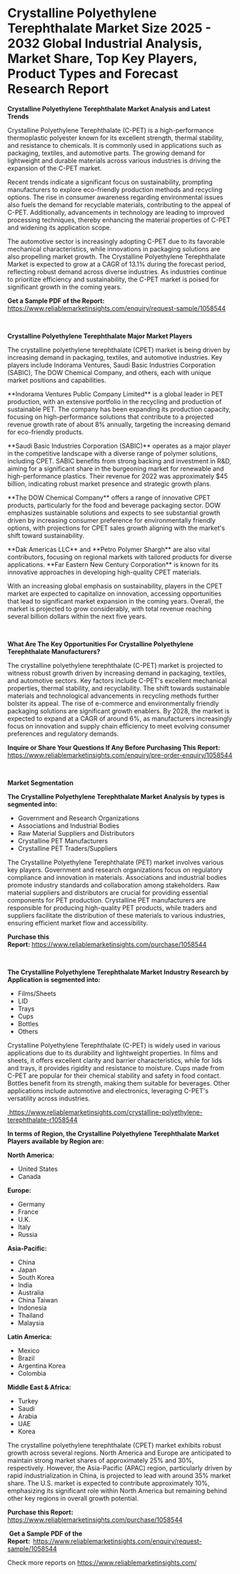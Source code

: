 <p><h1>Crystalline Polyethylene Terephthalate Market Size 2025 - 2032 Global Industrial Analysis, Market Share, Top Key Players, Product Types and Forecast Research Report</h1></p><p><strong>Crystalline Polyethylene Terephthalate Market Analysis and Latest Trends</strong></p>
<p><p>Crystalline Polyethylene Terephthalate (C-PET) is a high-performance thermoplastic polyester known for its excellent strength, thermal stability, and resistance to chemicals. It is commonly used in applications such as packaging, textiles, and automotive parts. The growing demand for lightweight and durable materials across various industries is driving the expansion of the C-PET market.</p><p>Recent trends indicate a significant focus on sustainability, prompting manufacturers to explore eco-friendly production methods and recycling options. The rise in consumer awareness regarding environmental issues also fuels the demand for recyclable materials, contributing to the appeal of C-PET. Additionally, advancements in technology are leading to improved processing techniques, thereby enhancing the material properties of C-PET and widening its application scope.</p><p>The automotive sector is increasingly adopting C-PET due to its favorable mechanical characteristics, while innovations in packaging solutions are also propelling market growth. The Crystalline Polyethylene Terephthalate Market is expected to grow at a CAGR of 13.1% during the forecast period, reflecting robust demand across diverse industries. As industries continue to prioritize efficiency and sustainability, the C-PET market is poised for significant growth in the coming years.</p></p>
<p><strong>Get a Sample PDF of the Report:&nbsp;</strong> <a href="https://www.reliablemarketinsights.com/enquiry/request-sample/1058544?utm_campaign=3529&utm_medium=2&utm_source=Github&utm_content=ia&utm_term=01042025&utm_id=crystalline-polyethylene-terephthalate">https://www.reliablemarketinsights.com/enquiry/request-sample/1058544</a></p>
<p>&nbsp;</p>
<p><strong>Crystalline Polyethylene Terephthalate Major Market Players</strong></p>
<p><p>The crystalline polyethylene terephthalate (CPET) market is being driven by increasing demand in packaging, textiles, and automotive industries. Key players include Indorama Ventures, Saudi Basic Industries Corporation (SABIC), The DOW Chemical Company, and others, each with unique market positions and capabilities.</p><p>**Indorama Ventures Public Company Limited** is a global leader in PET production, with an extensive portfolio in the recycling and production of sustainable PET. The company has been expanding its production capacity, focusing on high-performance solutions that contribute to a projected revenue growth rate of about 8% annually, targeting the increasing demand for eco-friendly products.</p><p>**Saudi Basic Industries Corporation (SABIC)** operates as a major player in the competitive landscape with a diverse range of polymer solutions, including CPET. SABIC benefits from strong backing and investment in R&D, aiming for a significant share in the burgeoning market for renewable and high-performance plastics. Their revenue for 2022 was approximately $45 billion, indicating robust market presence and strategic growth plans.</p><p>**The DOW Chemical Company** offers a range of innovative CPET products, particularly for the food and beverage packaging sector. DOW emphasizes sustainable solutions and expects to see substantial growth driven by increasing consumer preference for environmentally friendly options, with projections for CPET sales growth aligning with the market's shift toward sustainability.</p><p>**Dak Americas LLC** and **Petro Polymer Shargh** are also vital contributors, focusing on regional markets with tailored products for diverse applications. **Far Eastern New Century Corporation** is known for its innovative approaches in developing high-quality CPET materials.</p><p>With an increasing global emphasis on sustainability, players in the CPET market are expected to capitalize on innovation, accessing opportunities that lead to significant market expansion in the coming years. Overall, the market is projected to grow considerably, with total revenue reaching several billion dollars within the next five years.</p></p>
<p>&nbsp;</p>
<p><strong>What Are The Key Opportunities For Crystalline Polyethylene Terephthalate Manufacturers?</strong></p>
<p><p>The crystalline polyethylene terephthalate (C-PET) market is projected to witness robust growth driven by increasing demand in packaging, textiles, and automotive sectors. Key factors include C-PET's excellent mechanical properties, thermal stability, and recyclability. The shift towards sustainable materials and technological advancements in recycling methods further bolster its appeal. The rise of e-commerce and environmentally friendly packaging solutions are significant growth enablers. By 2028, the market is expected to expand at a CAGR of around 6%, as manufacturers increasingly focus on innovation and supply chain efficiency to meet evolving consumer preferences and regulatory demands.</p></p>
<p><strong>Inquire or Share Your Questions If Any Before Purchasing This Report:</strong> <a href="https://www.reliablemarketinsights.com/enquiry/pre-order-enquiry/1058544?utm_campaign=3529&utm_medium=2&utm_source=Github&utm_content=ia&utm_term=01042025&utm_id=crystalline-polyethylene-terephthalate">https://www.reliablemarketinsights.com/enquiry/pre-order-enquiry/1058544</a></p>
<p>&nbsp;</p>
<p><strong>Market Segmentation</strong></p>
<p><strong>The Crystalline Polyethylene Terephthalate Market Analysis by types is segmented into:</strong></p>
<p><ul><li>Government and Research Organizations</li><li>Associations and Industrial Bodies</li><li>Raw Material Suppliers and Distributors</li><li>Crystalline PET Manufacturers</li><li>Crystalline PET Traders/Suppliers</li></ul></p>
<p><p>The Crystalline Polyethylene Terephthalate (PET) market involves various key players. Government and research organizations focus on regulatory compliance and innovation in materials. Associations and industrial bodies promote industry standards and collaboration among stakeholders. Raw material suppliers and distributors are crucial for providing essential components for PET production. Crystalline PET manufacturers are responsible for producing high-quality PET products, while traders and suppliers facilitate the distribution of these materials to various industries, ensuring efficient market flow and accessibility.</p></p>
<p><strong>Purchase this Report:&nbsp;</strong><a href="https://www.reliablemarketinsights.com/purchase/1058544?utm_campaign=3529&utm_medium=2&utm_source=Github&utm_content=ia&utm_term=01042025&utm_id=crystalline-polyethylene-terephthalate">https://www.reliablemarketinsights.com/purchase/1058544</a></p>
<p>&nbsp;</p>
<p><strong>The Crystalline Polyethylene Terephthalate Market Industry Research by Application is segmented into:</strong></p>
<p><ul><li>Films/Sheets</li><li>LID</li><li>Trays</li><li>Cups</li><li>Bottles</li><li>Others</li></ul></p>
<p><p>Crystalline Polyethylene Terephthalate (C-PET) is widely used in various applications due to its durability and lightweight properties. In films and sheets, it offers excellent clarity and barrier characteristics, while for lids and trays, it provides rigidity and resistance to moisture. Cups made from C-PET are popular for their chemical stability and safety in food contact. Bottles benefit from its strength, making them suitable for beverages. Other applications include automotive and electronics, leveraging C-PET's versatility across industries.</p></p>
<p><a href="https://www.reliablemarketinsights.com/crystalline-polyethylene-terephthalate-r1058544?utm_campaign=3529&utm_medium=2&utm_source=Github&utm_content=ia&utm_term=01042025&utm_id=crystalline-polyethylene-terephthalate">&nbsp;https://www.reliablemarketinsights.com/crystalline-polyethylene-terephthalate-r1058544</a></p>
<p><strong>In terms of Region, the Crystalline Polyethylene Terephthalate Market Players available by Region are:</strong></p>
<p>
    <p> <strong> North America: </strong>
        <ul>
            <li>United States</li>
            <li>Canada</li>
        </ul>
        </p> 
    <p> <strong> Europe: </strong>
        <ul>
            <li>Germany</li>
            <li>France</li>
            <li>U.K.</li>
            <li>Italy</li>
            <li>Russia</li>
        </ul>
        </p> 
    <p> <strong> Asia-Pacific: </strong>
        <ul>
            <li>China</li>
            <li>Japan</li>
            <li>South Korea</li>
            <li>India</li>
            <li>Australia</li>
            <li>China Taiwan</li>
            <li>Indonesia</li>
            <li>Thailand</li>
            <li>Malaysia</li>
        </ul>
        </p> 
    <p> <strong> Latin America: </strong>
        <ul>
            <li>Mexico</li>
            <li>Brazil</li>
            <li>Argentina Korea</li>
            <li>Colombia</li>
        </ul>
        </p> 
    <p> <strong> Middle East & Africa: </strong>
        <ul>
            <li>Turkey</li>
            <li>Saudi</li>
            <li>Arabia</li>
            <li>UAE</li>
            <li>Korea</li>
        </ul>
    </p>
    </p>
<p><p>The crystalline polyethylene terephthalate (CPET) market exhibits robust growth across several regions. North America and Europe are anticipated to maintain strong market shares of approximately 25% and 30%, respectively. However, the Asia-Pacific (APAC) region, particularly driven by rapid industrialization in China, is projected to lead with around 35% market share. The U.S. market is expected to contribute approximately 10%, emphasizing its significant role within North America but remaining behind other key regions in overall growth potential.</p></p>
<p><strong>Purchase this Report: </strong><a href="https://www.reliablemarketinsights.com/purchase/1058544?utm_campaign=3529&utm_medium=2&utm_source=Github&utm_content=ia&utm_term=01042025&utm_id=crystalline-polyethylene-terephthalate">https://www.reliablemarketinsights.com/purchase/1058544</a></p>
<p>&nbsp;<strong>Get a Sample PDF of the Report:&nbsp;&nbsp;</strong><a href="https://www.reliablemarketinsights.com/enquiry/request-sample/1058544?utm_campaign=3529&utm_medium=2&utm_source=Github&utm_content=ia&utm_term=01042025&utm_id=crystalline-polyethylene-terephthalate">https://www.reliablemarketinsights.com/enquiry/request-sample/1058544</a></p>
<p><strong></strong></p>
<p>Check more reports on <a href="https://www.reliablemarketinsights.com/?utm_campaign=3529&utm_medium=2&utm_source=Github&utm_content=ia&utm_term=01042025&utm_id=crystalline-polyethylene-terephthalate">https://www.reliablemarketinsights.com/</a></p>